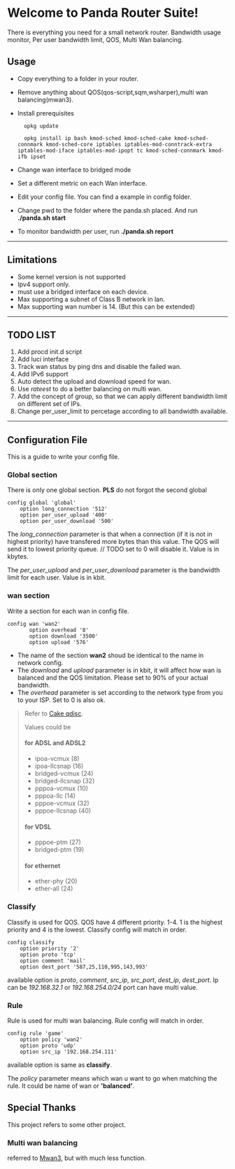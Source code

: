 Welcome to Panda Router Suite!
==========================


There is everything you need for a small network router.
Bandwidth usage monitor, Per user bandwidth limit, QOS, Multi Wan balancing.

Usage
------------------

- Copy everything to a folder in your router.
- Remove anything about QOS(qos-script,sqm,wsharper),multi wan balancing(mwan3).
- Install prerequisites
	

		opkg update
		
		opkg install ip bash kmod-sched kmod-sched-cake kmod-sched-connmark kmod-sched-core iptables iptables-mod-conntrack-extra iptables-mod-iface iptables-mod-ipopt tc kmod-sched-connmark kmod-ifb ipset
 

- Change wan interface to bridged mode
- Set a different metric on each Wan interface.
- Edit your config file. You can find a example in config folder.
- Change pwd to the folder where the panda.sh placed. And run **./panda.sh start**
- To monitor bandwidth per user, run **./panda.sh report**

-------------
Limitations
-------------

 - Some kernel version is not supported
 - Ipv4 support only.
 - must use a bridged interface on each device.
 - Max supporting a subnet of Class B network in lan.
 - Max supporting wan number is 14. (But this can be extended)

-------------------------

TODO LIST
-------------

 1. Add procd init.d script
 2. Add luci interface
 3. Track wan status by ping dns and disable the failed wan.
 4. Add IPv6 support
 5. Auto detect the upload and download speed for wan.
 6. Use *rateest* to do a better balancing on multi wan.
 7. Add the concept of group, so that we can apply different bandwidth limit on different set of IPs.
 8. Change per_user_limit to percetage according to all bandwidth available.

------------------------------------------
Configuration File
--------------------
This is a guide to write your config file.

### Global section ###
There is only one global section. **PLS** do not forgot the second global

	config global 'global'
		option long_connection '512'
		option per_user_upload '400'
		option per_user_download '500'
The *long_connection* parameter is that when a connection (if it is not in highest priority) have transfered more bytes than this value. The QOS will send it to lowest priority queue. // TODO set to 0 will disable it. Value is in kbytes. 

The *per_user_upload* and *per_user_download* parameter is the bandwidth limit for each user. Value is in kbit. 

### wan section ###
Write a section for each wan in config file.

	config wan 'wan2'
	       option overhead '8'
	       option download '3500'
	       option upload '576'
	
- The name of the section **wan2** shoud be identical to the name in network config.
- The *download* and *upload* parameter is in kbit, it will affect how wan is balanced and the QOS limitation. Please set to 90% of your actual bandwidth.
- The *overhead* parameter is set according to the network type from you to your ISP. Set to 0 is also ok.
>
> Refer to [Cake qdisc](https://www.bufferbloat.net/projects/codel/wiki/Cake/#extensive-framing-compensation-for-dsl-atm-pppoe).
> 
> Values could be
> #### for ADSL and ADSL2
> 
> - ipoa-vcmux (8)
> - ipoa-llcsnap (16)
> - bridged-vcmux (24) 
> - bridged-llcsnap (32)
> - pppoa-vcmux (10)
> - pppoa-llc (14) 
> - pppoe-vcmux (32)
> - pppoe-llcsnap (40)
>
> #### for VDSL
> 
> - pppoe-ptm (27)
> - bridged-ptm (19)
>
> #### for ethernet
> 
> - ether-phy (20)
> - ether-all (24)
> 

### Classify ###
Classify is used for QOS.
QOS have 4 different priority. 1-4. 1 is the highest priority and 4 is the lowest.
Classify config will match in order.

	config classify
		option priority '2'
		option proto 'tcp'
		option comment 'mail'
		option dest_port '587,25,110,995,143,993'

available option is *proto*, *comment*, *src_ip*, *src_port*, *dest_ip*, *dest_port*.
Ip can be *192.168.32.1* or *192.168.254.0/24*
port can have multi value.

### Rule ###
Rule is used for multi wan balancing.
Rule config will match in order. 

	config rule 'game'
		option policy 'wan2'
		option proto 'udp'
		option src_ip '192.168.254.111' 
available option is same as **classify**.

The *policy* parameter means which wan u want to go when matching the rule. It could be name of wan or **'balanced'**.


Special Thanks
----------------------------
This project refers to some other project.

### Multi wan balancing ###

referred to [Mwan3](https://github.com/Adze1502/mwan), but with much less function.



